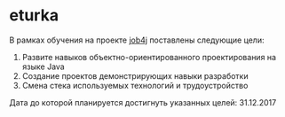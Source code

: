 ﻿# eturka
В рамках обучения на проекте [job4j](http://job4j.ru/) поставлены следующие цели:
1.  Развите навыков объектно-ориентированного проектирования на языке Java
2.  Создание проектов демонстрирующих навыки разработки
3.  Смена стека используемых технологий и трудоустройство


Дата до которой планируется достигнуть указанных целей: 31.12.2017
